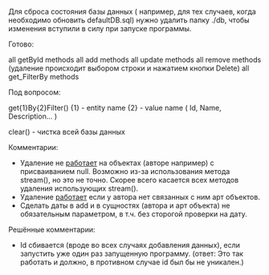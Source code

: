 Для сброса состояния базы данных ( например, для тех случаев, когда необходимо обновить defaultDB.sql) нужно удалить
папку ./db, чтобы изменения вступили в силу при запуске программы.


Готово:

all getById methods
all add methods
all update methods
all remove methods (удаление происходит выбором строки и нажатием кнопки Delete)
all get_FilterBy methods

Под вопросом:

get{1}By{2}Filter()
{1} - entity name
{2} - value name ( Id, Name, Description... )

clear() - чистка всей базы данных

Комментарии:
- Удаление не <u>работает</u> на объектах (авторе например) с присваиванием null. Возможно из-за использования метода stream(),
но это не точно. Скорее всего касается всех методов удаления использующих stream().
- Удаление <u>работает</u> если у автора нет связанных с ним арт объектов. 
- Сделать даты в add и в сущностях (автора и арт объекта) не обязательным параметром, в т.ч. без сторогой проверки на
дату.

Решённые комментарии:
- Id сбивается (вроде во всех случаях добавления данных), если запустить уже один раз запущенную программу.
(ответ: Это так работать и должно, в противном случае id был бы не уникален.)
